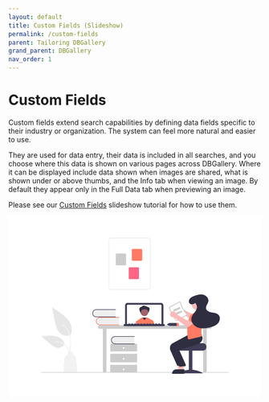 ```yaml
---
layout: default
title: Custom Fields (Slideshow)
permalink: /custom-fields
parent: Tailoring DBGallery
grand_parent: DBGallery
nav_order: 1
---
```


# Custom Fields

Custom fields extend search capabilities by defining data fields specific to their industry or organization. The system can feel more natural and easier to use.  

They are used for data entry, their data is included in all searches, and you choose where this data is shown on various pages across DBGallery.  Where it can be displayed include data shown when images are shared, what is shown under or above thumbs, and the Info tab when viewing an image.  By default they appear only in the Full Data tab when previewing an image.


Please see our <a href="https://docs.google.com/presentation/d/1-fM1YyNQt5tcddxngUYA_U-hSEoXKkaVklvI2fHoCSg/edit?usp=sharing" target="_blank">Custom Fields</a> slideshow tutorial for how to use them.

![Learning Grapic](/assets/undraw_Online_learning.png)
